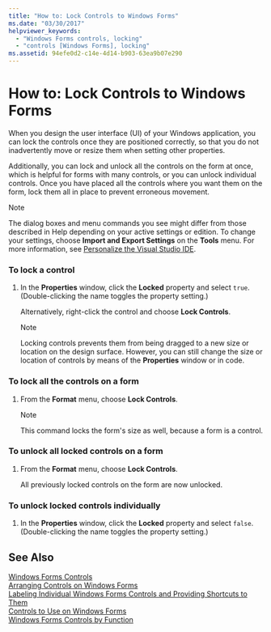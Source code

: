 ```yaml
---
title: "How to: Lock Controls to Windows Forms"
ms.date: "03/30/2017"
helpviewer_keywords: 
  - "Windows Forms controls, locking"
  - "controls [Windows Forms], locking"
ms.assetid: 94efe0d2-c14e-4d14-b903-63ea9b07e290
---
```

# How to: Lock Controls to Windows Forms
When you design the user interface (UI) of your Windows application, you can lock the controls once they are positioned correctly, so that you do not inadvertently move or resize them when setting other properties.  
  
 Additionally, you can lock and unlock all the controls on the form at once, which is helpful for forms with many controls, or you can unlock individual controls. Once you have placed all the controls where you want them on the form, lock them all in place to prevent erroneous movement.  
  
> [!NOTE]
>  The dialog boxes and menu commands you see might differ from those described in Help depending on your active settings or edition. To change your settings, choose **Import and Export Settings** on the **Tools** menu. For more information, see [Personalize the Visual Studio IDE](/visualstudio/ide/personalizing-the-visual-studio-ide).  
  
### To lock a control  
  
1.  In the **Properties** window, click the **Locked** property and select `true`. (Double-clicking the name toggles the property setting.)  
  
     Alternatively, right-click the control and choose **Lock Controls**.  
  
    > [!NOTE]
    >  Locking controls prevents them from being dragged to a new size or location on the design surface. However, you can still change the size or location of controls by means of the **Properties** window or in code.  
  
### To lock all the controls on a form  
  
1.  From the **Format** menu, choose **Lock Controls**.  
  
    > [!NOTE]
    >  This command locks the form's size as well, because a form is a control.  
  
### To unlock all locked controls on a form  
  
1.  From the **Format** menu, choose **Lock Controls**.  
  
     All previously locked controls on the form are now unlocked.  
  
### To unlock locked controls individually  
  
1.  In the **Properties** window, click the **Locked** property and select `false`. (Double-clicking the name toggles the property setting.)  
  
## See Also  
 [Windows Forms Controls](../../../../docs/framework/winforms/controls/index.md)  
 [Arranging Controls on Windows Forms](../../../../docs/framework/winforms/controls/arranging-controls-on-windows-forms.md)  
 [Labeling Individual Windows Forms Controls and Providing Shortcuts to Them](../../../../docs/framework/winforms/controls/labeling-individual-windows-forms-controls-and-providing-shortcuts-to-them.md)  
 [Controls to Use on Windows Forms](../../../../docs/framework/winforms/controls/controls-to-use-on-windows-forms.md)  
 [Windows Forms Controls by Function](../../../../docs/framework/winforms/controls/windows-forms-controls-by-function.md)
